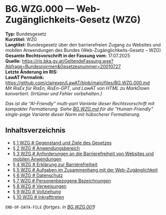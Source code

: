 # BG.WZG.000 — Web-Zugänglichkeits-Gesetz (WZG)
**Typ:** Bundesgesetz  
**Kurztitel:** WZG  
**Langtitel:** Bundesgesetz über den barrierefreien Zugang zu Websites und mobilen Anwendungen des Bundes (Web-Zugänglichkeits-Gesetz – WZG)  
**Gesamte Rechtsvorschrift in der Fassung vom:** 17.07.2025  
**Quelle:** https://ris.bka.gv.at/GeltendeFassung.wxe?Abfrage=Bundesnormen&Gesetzesnummer=20010727  
**Letzte Änderung im RIS:**   
**LawAT Permalink:** https://github.com/clairexen/LawAT/blob/main/files/BG.WZG.000.md  
*Mit RisEx für RisEn, RisEn-GPT, und LawAT von HTML zu MarkDown konvertiert. (Irrtümer und Fehler vorbehalten.)*

*Das ist die "AI-Friendly" multi-part Variante dieser Rechtsvorschrift mit kompakter Formatierung. Siehe [BG.WZG.md](BG.WZG.md) für die "Human-Friendly" single-page Variante dieser Norm mit hübscherer Formatierung.*

## Inhaltsverzeichnis

* [§ 1 WZG # Gegenstand und Ziele des Gesetzes](BG.WZG.001.md#-1-wzg--gegenstand-und-ziele-des-gesetzes)  
* [§ 2 WZG # Anwendungsbereich](BG.WZG.001.md#-2-wzg--anwendungsbereich)  
* [§ 3 WZG # Anforderungen an die Barrierefreiheit von Websites und mobilen Anwendungen](BG.WZG.001.md#-3-wzg--anforderungen-an-die-barrierefreiheit-von-websites-und-mobilen-anwendungen)  
* [§ 4 WZG # Erklärung zur Barrierefreiheit](BG.WZG.001.md#-4-wzg--erklärung-zur-barrierefreiheit)  
* [§ 5 WZG # Aufgaben im Zusammenhang mit der Web-Zugänglichkeit](BG.WZG.001.md#-5-wzg--aufgaben-im-zusammenhang-mit-der-web-zugänglichkeit)  
* [§ 6 WZG # Datenschutz](BG.WZG.001.md#-6-wzg--datenschutz)  
* [§ 7 WZG # Personenbezogene Bezeichnungen](BG.WZG.001.md#-7-wzg--personenbezogene-bezeichnungen)  
* [§ 8 WZG # Verweisungen](BG.WZG.001.md#-8-wzg--verweisungen)  
* [§ 9 WZG # Vollziehung](BG.WZG.001.md#-9-wzg--vollziehung)  
* [§ 10 WZG # Inkrafttreten](BG.WZG.001.md#-10-wzg--inkrafttreten)

`END-OF-DATA-FILE` *(fortges. in [BG.WZG.001](BG.WZG.001.md))*
